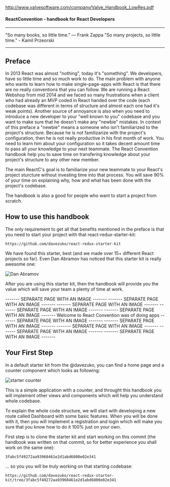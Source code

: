 http://www.valvesoftware.com/company/Valve_Handbook_LowRes.pdf

#### ReactConvention - handbook for React Developers

**** 
"So many books, so little time." ― Frank Zappa
"So many projects, so little time." - Kamil Przeorski
**** 


## Preface

In 2013 React was almost "nothing", today it's "something". We developers, have so little time and so much work to do. The main problem with anyone who wants to learn how to make single-page-apps with React is that there are no really conventions that you can follow. We are running a React Webshop from mid 2014 and we faced so many frustrations when a client who had already an MVP coded in React handed over the code (each codebase was different in terms of structure and almost each one had it's weak points). Another source of annoyance is also when you need to introduce a new developer to your "well known to you" codebase and you want to make sure that he doesn't make any "newbie" mistakes. In context of this preface a "newbie" means a someone who isn't familiarized to the project's structure. Because he is not familizarize with the project's configuration, then he is not really productive in his first month of work. You need to learn him about your configuration so it takes decent amount time to pass all your knowledge to your next teammate. The React Convention handbook help you to save time on transfering knowledge about your project's structure to any other new member. 

The main ReactC's goal is to familiarize your new teammate to your React's project sturcture without investing time into that process. You will save 90% of your time on explaining why, how and what has been done with the project's codebase. 

The handbook is also a good for people who want to start a project from scratch.



## How to use this handbook

The only requirement to get all that benefits mentioned in the preface is that you need to start your project with that react-redux-starter-kit:
```
https://github.com/davezuko/react-redux-starter-kit
```

We have found this starter, best (and we made over 15+ different React projects so far). Even Dan Abramov has noticed that this starter kit is really awesome one:

![Dan Abramov](http://test.przeorski.pl/book/901_dan_abramov.png)

After you are using this starter kit, then the handbook will provide you the value which will save your team a plenty of time at work.



------- SEPARATE PAGE WITH AN IMAGE -------
------- SEPARATE PAGE WITH AN IMAGE -------
------- SEPARATE PAGE WITH AN IMAGE -------
------- SEPARATE PAGE WITH AN IMAGE -------
------- SEPARATE PAGE WITH AN IMAGE -------
Welcome to React Convention was of doing apps
------- SEPARATE PAGE WITH AN IMAGE -------
------- SEPARATE PAGE WITH AN IMAGE -------
------- SEPARATE PAGE WITH AN IMAGE -------
------- SEPARATE PAGE WITH AN IMAGE -------
------- SEPARATE PAGE WITH AN IMAGE -------



## Your First Step

In a default starter kit from the @davezuko, you can find a home page and a counter component which looks as following:

![starter counter](http://test.przeorski.pl/book/902_starter_counter.png)

This is a simple application with a counter, and throught this handbook you will implement other views and components which will help you understand whole codebase.

To explain the whole code structure, we will start with developing a new route called Dashboard with some basic features. When you will be done with it, then you will implement a registration and login which will make you sure that you know how to do it 100% just on your own.


First step is to clone the starter kit and start working on this commit (the handbook was written on that commit, so for better experience you shall work on the same one):
```
3fabc5f49272aa93960461e2d1abd6800e02e341
```

... so you you will be truly working on that starting codebase:
```
https://github.com/davezuko/react-redux-starter-kit/tree/3fabc5f49272aa93960461e2d1abd6800e02e341
```
















